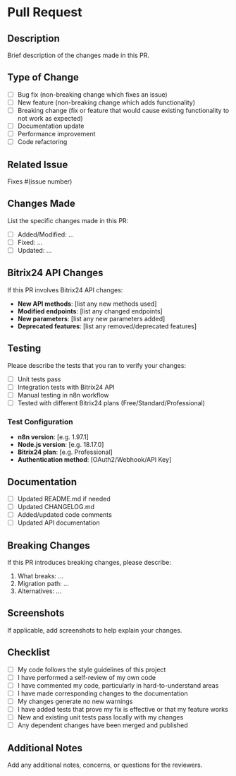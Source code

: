 # Pull Request

## Description

Brief description of the changes made in this PR.

## Type of Change

- [ ] Bug fix (non-breaking change which fixes an issue)
- [ ] New feature (non-breaking change which adds functionality)
- [ ] Breaking change (fix or feature that would cause existing functionality to not work as expected)
- [ ] Documentation update
- [ ] Performance improvement
- [ ] Code refactoring

## Related Issue

Fixes #(issue number)

## Changes Made

List the specific changes made in this PR:

- [ ] Added/Modified: ...
- [ ] Fixed: ...
- [ ] Updated: ...

## Bitrix24 API Changes

If this PR involves Bitrix24 API changes:

- **New API methods**: [list any new methods used]
- **Modified endpoints**: [list any changed endpoints]
- **New parameters**: [list any new parameters added]
- **Deprecated features**: [list any removed/deprecated features]

## Testing

Please describe the tests that you ran to verify your changes:

- [ ] Unit tests pass
- [ ] Integration tests with Bitrix24 API
- [ ] Manual testing in n8n workflow
- [ ] Tested with different Bitrix24 plans (Free/Standard/Professional)

### Test Configuration

- **n8n version**: [e.g. 1.97.1]
- **Node.js version**: [e.g. 18.17.0]
- **Bitrix24 plan**: [e.g. Professional]
- **Authentication method**: [OAuth2/Webhook/API Key]

## Documentation

- [ ] Updated README.md if needed
- [ ] Updated CHANGELOG.md
- [ ] Added/updated code comments
- [ ] Updated API documentation

## Breaking Changes

If this PR introduces breaking changes, please describe:

1. What breaks: ...
2. Migration path: ...
3. Alternatives: ...

## Screenshots

If applicable, add screenshots to help explain your changes.

## Checklist

- [ ] My code follows the style guidelines of this project
- [ ] I have performed a self-review of my own code
- [ ] I have commented my code, particularly in hard-to-understand areas
- [ ] I have made corresponding changes to the documentation
- [ ] My changes generate no new warnings
- [ ] I have added tests that prove my fix is effective or that my feature works
- [ ] New and existing unit tests pass locally with my changes
- [ ] Any dependent changes have been merged and published

## Additional Notes

Add any additional notes, concerns, or questions for the reviewers.
